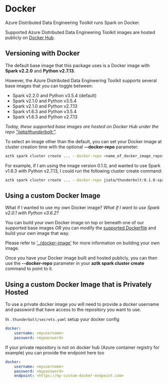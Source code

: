 # Docker
Azure Distributed Data Engineering Toolkit runs Spark on Docker.

Supported Azure Distributed Data Engineering Toolkit images are hosted publicly on [Docker Hub](https://hub.docker.com/r/jiata/thunderbolt/tags).

## Versioning with Docker
The default base image that this package uses is a Docker image with **Spark v2.2.0** and **Python v2.7.13**.

However, the Azure Distributed Data Engineering Toolkit supports several base images that you can toggle between:
- Spark v2.2.0 and Python v3.5.4 (default)
- Spark v2.1.0 and Python v3.5.4
- Spark v2.1.0 and Python v2.7.13
- Spark v1.6.3 and Python v3.5.4
- Spark v1.6.3 and Python v2.7.13

*Today, these supported base images are hosted on Docker Hub under the repo ["jiata/thunderbolt:<tag>"](https://hub.docker.com/r/jiata/thunderbolt/tags).*

To select an image other than the default, you can set your Docker image at cluster creation time with the optional **--docker-repo** parameter:

```sh
aztk spark cluster create ... --docker-repo <name_of_docker_image_repo>
```

For example, if I am using the image version 0.1.0, and wanted to use Spark v1.6.3 with Python v2.7.13, I could run the following cluster create command:
```sh
aztk spark cluster create ... --docker-repo jiata/thunderbolt:0.1.0-spark1.6.3-python3.5.4
```

## Using a custom Docker Image
What if I wanted to use my own Docker image? _What if I want to use Spark v2.0.1 with Python v3.6.2?_

You can build your own Docker image on top or beneath one of our supported base images _OR_ you can modify the [supported Dockerfile](../docker-image) and build your own image that way.

Please refer to ['../docker-image'](../docker-image) for more information on building your own image.

Once you have your Docker image built and hosted publicly, you can then use the **--docker-repo** parameter in your **aztk spark cluster create** command to point to it.

## Using a custom Docker Image that is Privately Hosted

To use a private docker image you will need to provide a docker username and password that have access to the repository you want to use.

In `.thunderbolt/secrets.yaml` setup your docker config
```yaml
docker:
    username: <myusername>
    password: <mypassword>
```

If your private repository is not on docker hub (Azure container registry for example) you can provide the endpoint here too
```yaml
docker:
    username: <myusername>
    password: <mypassword>
    endpoint: <https://my-custom-docker-endpoint.com>
```
